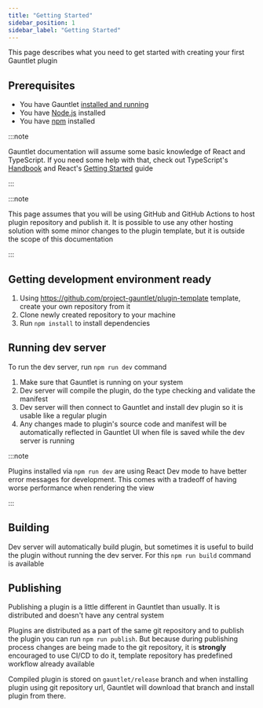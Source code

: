 ```yaml
---
title: "Getting Started"
sidebar_position: 1
sidebar_label: "Getting Started"
---
```


This page describes what you need to get started with creating your first Gauntlet plugin 

## Prerequisites

- You have Gauntlet [installed and running](../installation.md)
- You have [Node.js](https://nodejs.org/en) installed
- You have [npm](https://www.npmjs.com/) installed

:::note

Gauntlet documentation will assume some basic knowledge of React and TypeScript.
If you need some help with that, check out TypeScript's [Handbook](https://www.typescriptlang.org/docs/handbook/intro.html) and React's [Getting Started](https://react.dev/learn) guide

:::

:::note

This page assumes that you will be using GitHub and GitHub Actions to host plugin repository and publish it.
It is possible to use any other hosting solution with some minor changes to the plugin template, but it is outside the scope of this documentation

:::

## Getting development environment ready

1. Using https://github.com/project-gauntlet/plugin-template template, create your own repository from it
2. Clone newly created repository to your machine
3. Run `npm install` to install dependencies

## Running dev server

To run the dev server, run `npm run dev` command

1. Make sure that Gauntlet is running on your system 
2. Dev server will compile the plugin, do the type checking and validate the manifest
3. Dev server will then connect to Gauntlet and install dev plugin so it is usable like a regular plugin 
4. Any changes made to plugin's source code and manifest will be automatically reflected in Gauntlet UI when file is saved while the dev server is running

:::note

Plugins installed via `npm run dev` are using React Dev mode to have better error messages for development.
This comes with a tradeoff of having worse performance when rendering the view

:::

## Building

Dev server will automatically build plugin, but sometimes it is useful to build the plugin without running the dev server.
For this `npm run build` command is available

## Publishing

Publishing a plugin is a little different in Gauntlet than usually. It is distributed and doesn't have any central system

Plugins are distributed as a part of the same git repository and to publish the plugin you can run `npm run publish`.
But because during publishing process changes are being made to the git repository,
it is **strongly** encouraged to use CI/CD to do it, template repository has predefined workflow already available

Compiled plugin is stored on `gauntlet/release` branch and when installing plugin using git repository url,
Gauntlet will download that branch and install plugin from there.
